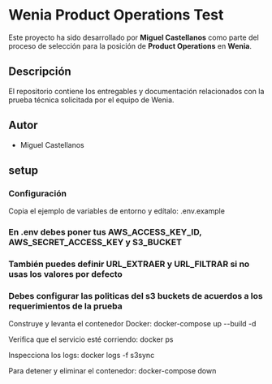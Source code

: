 # Wenia Product Operations Test

Este proyecto ha sido desarrollado por **Miguel Castellanos** como parte del proceso de selección para la posición de **Product Operations** en **Wenia**.

## Descripción

El repositorio contiene los entregables y documentación relacionados con la prueba técnica solicitada por el equipo de Wenia.

## Autor

- Miguel Castellanos

## setup

### Configuración

Copia el ejemplo de variables de entorno y edítalo:
.env.example

### En .env debes poner tus AWS_ACCESS_KEY_ID, AWS_SECRET_ACCESS_KEY y S3_BUCKET

### También puedes definir URL_EXTRAER y URL_FILTRAR si no usas los valores por defecto

### Debes configurar las politicas del s3 buckets de acuerdos a los requerimientos de la prueba

Construye y levanta el contenedor Docker:
docker-compose up --build -d

Verifica que el servicio esté corriendo:
docker ps

Inspecciona los logs:
docker logs -f s3sync

Para detener y eliminar el contenedor:
docker-compose down
